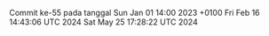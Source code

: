 Commit ke-55 pada tanggal Sun Jan 01 14:00 2023 +0100
Fri Feb 16 14:43:06 UTC 2024
Sat May 25 17:28:22 UTC 2024
